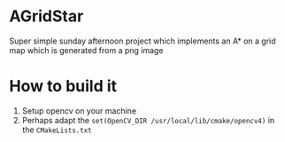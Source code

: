 # AGridStar
Super simple sunday afternoon project which implements an A* on a grid map which is generated from a png image

# How to build it

1. Setup opencv on your machine
2. Perhaps adapt the `set(OpenCV_DIR /usr/local/lib/cmake/opencv4)` in the `CMakeLists.txt`
